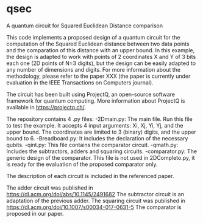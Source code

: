 # qsec
A quantum circuit for Squared Euclidean Distance comparison

This code implements a proposed design of a quantum circuit for the computation of the Squared Euclidean distance between two data points and the comparation of this distance with an upper bound. In this example, the design is adapted to work with points of 2 coordinates X and Y of 3 bits each one (2D points of N=3 digits), but the design can be easily adapted to any number of dimensions and digits. For more information about the methodology, please refer to the paper XXX (the paper is currently under evaluation in the IEEE Transactions on Computers journal).

The circuit has been built using ProjectQ, an open-source software framework for quantum computing. More information about ProjectQ is available in https://projectq.ch/.

The repository contains 4 .py files:
-2Dmain.py: The main file. Run this file to test the example. It accepts 4 input arguments: Xi, Xj, Yi, Yj, and the upper bound. The coordinates are limited to 3 (binary) digits, and the upper bound to 6.
-Breadboard.py: It includes the declaration of the necessary qubits.
-qint.py: This file contains the comparator circuit.
-qmath.py: Includes the subtractors, adders and squaring circuits.
-comparator.py: The generic design of the comparator. This file is not used in 2DCompleto.py, it is ready for the evaluation of the proposed comparator only.

The description of each circuit is included in the referenced paper.

The adder circuit was published in https://dl.acm.org/doi/abs/10.1145/2491682
The subtractor circuit is an adaptation of the previous adder.
The squaring circuit was published in https://dl.acm.org/doi/10.1007/s00034-017-0631-5
The comparator is proposed in our paper.
